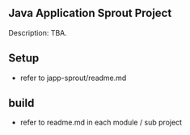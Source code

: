## Java Application Sprout Project
Description: TBA.

## Setup
- refer to japp-sprout/readme.md

## build 
- refer to readme.md in each module / sub project

